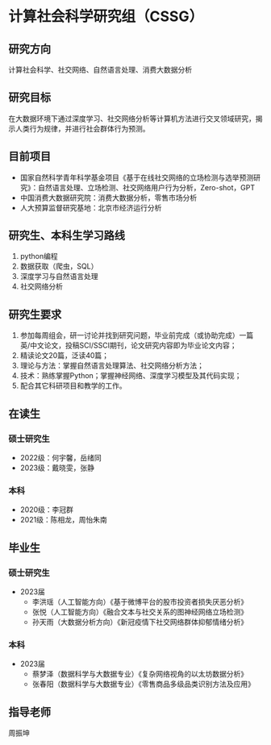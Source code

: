 # 计算社会科学研究组（CSSG）
## 研究方向

计算社会科学、社交网络、自然语言处理、消费大数据分析

## 研究目标

在大数据环境下通过深度学习、社交网络分析等计算机方法进行交叉领域研究，揭示人类行为规律，并进行社会群体行为预测。

## 目前项目

- 国家自然科学青年科学基金项目《基于在线社交网络的立场检测与选举预测研究》：自然语言处理、立场检测、社交网络用户行为分析，Zero-shot，GPT
- 中国消费大数据研究院：消费大数据分析，零售市场分析
- 人大预算监督研究基地：北京市经济运行分析

## 研究生、本科生学习路线

1. python编程
2. 数据获取（爬虫，SQL）
3. 深度学习与自然语言处理
4. 社交网络分析

## 研究生要求

1. 参加每周组会，研一讨论并找到研究问题，毕业前完成（或协助完成）一篇英/中文论文，投稿SCI/SSCI期刊，论文研究内容即为毕业论文内容；
2. 精读论文20篇，泛读40篇；
3. 理论与方法：掌握自然语言处理算法、社交网络分析方法；
4. 技术：熟练掌握Python；掌握神经网络、深度学习模型及其代码实现；
5. 配合其它科研项目和教学的工作。

## 在读生

### 硕士研究生

- 2022级：何宇馨，岳绪同
- 2023级：戴晓雯，张静
###  本科

- 2020级：李冠群
- 2021级：陈相龙，周怡朱南

## 毕业生

### 硕士研究生

- 2023届
    - 李洪瑶（人工智能方向）《基于微博平台的股市投资者损失厌恶分析》
    - 张悦（人工智能方向）《融合文本与社交关系的图神经网络立场检测》
    - 孙天雨（大数据分析方向）《新冠疫情下社交网络群体抑郁情绪分析》

###  本科

- 2023届
    - 蔡梦泽（数据科学与大数据专业）《复杂网络视角的以太坊数据分析》
    - 张春阳（数据科学与大数据专业）《零售商品多级品类识别方法及应用》

## 指导老师

周振坤